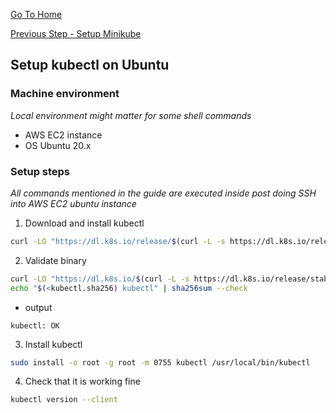 [Go To Home](/learning-cloud-k8s)

[Previous Step - Setup Minikube](/learning-cloud-k8s/setup-minikube)
## Setup kubectl on Ubuntu
### Machine environment
*Local environment might matter for some shell commands*
   - AWS EC2 instance
   - OS Ubuntu 20.x

### Setup steps
*All commands mentioned in the guide are executed inside post doing SSH into AWS EC2 ubuntu instance*

1. Download and install kubectl
```bash
curl -LO "https://dl.k8s.io/release/$(curl -L -s https://dl.k8s.io/release/stable.txt)/bin/linux/amd64/kubectl"
```

2. Validate binary
```bash
curl -LO "https://dl.k8s.io/$(curl -L -s https://dl.k8s.io/release/stable.txt)/bin/linux/amd64/kubectl.sha256"
echo "$(<kubectl.sha256) kubectl" | sha256sum --check
```
- output
```
kubectl: OK
```

3. Install kubectl
```bash
sudo install -o root -g root -m 0755 kubectl /usr/local/bin/kubectl
```

4. Check that it is working fine
```bash
kubectl version --client
```
